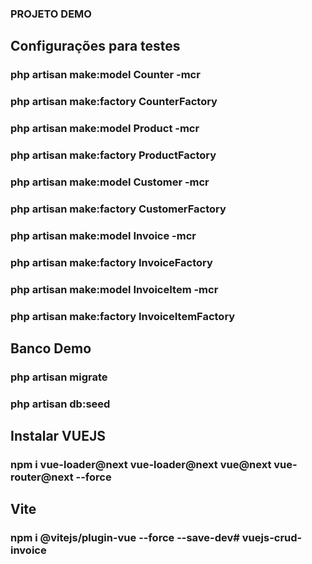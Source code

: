### PROJETO DEMO

## Configurações para testes
### php artisan make:model Counter -mcr
### php artisan make:factory CounterFactory
### php artisan make:model Product -mcr
### php artisan make:factory ProductFactory
### php artisan make:model Customer -mcr
### php artisan make:factory CustomerFactory
### php artisan make:model Invoice -mcr
### php artisan make:factory InvoiceFactory
### php artisan make:model InvoiceItem -mcr
### php artisan make:factory InvoiceItemFactory

## Banco Demo
### php artisan migrate
### php artisan db:seed

## Instalar VUEJS
### npm i vue-loader@next vue-loader@next vue@next vue-router@next --force

## Vite
### npm i @vitejs/plugin-vue --force --save-dev# vuejs-crud-invoice
